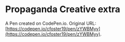 # Propaganda Creative extra

A Pen created on CodePen.io. Original URL: [https://codepen.io/cfoster19/pen/zYWBMyv](https://codepen.io/cfoster19/pen/zYWBMyv).

